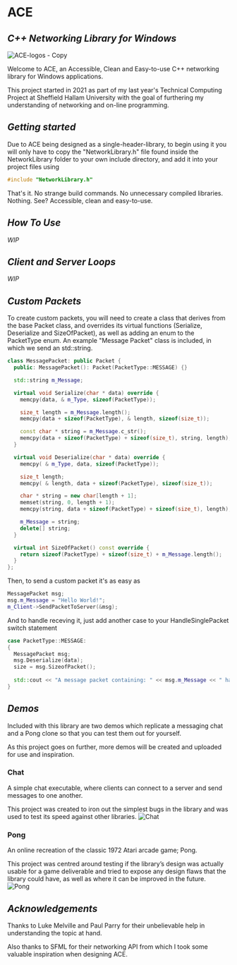 # ACE 
## *C++ Networking Library for Windows*

![ACE-logos - Copy](https://user-images.githubusercontent.com/48070316/162492398-7d98083e-c759-4ca9-8bbe-b3886d7fb156.jpeg)

Welcome to ACE, an Accessible, Clean and Easy-to-use C++ networking library for Windows applications.

This project started in 2021 as part of my last year's Technical Computing Project at Sheffield Hallam University with the goal of furthering my understanding of networking and on-line programming.

## *Getting started*
Due to ACE being designed as a single-header-library, to begin using it you will only have to copy the "NetworkLibrary.h" file found inside the NetworkLibrary folder to your own include directory, and add it into your project files using
```cpp
#include "NetworkLibrary.h"
```
That's it.
No strange build commands.
No unnecessary compiled libraries.
Nothing.
See?
Accessible, clean and easy-to-use.

## *How To Use*
_WIP_

## *Client and Server Loops*
_WIP_

## *Custom Packets*

To create custom packets, you will need to create a class that derives from the base Packet class, and overrides its virtual functions (Serialize, Deserialize and SizeOfPacket), as well as adding an enum to the PacketType enum.
An example "Message Packet" class is included, in which we send an std::string.
```cpp
class MessagePacket: public Packet {
  public: MessagePacket(): Packet(PacketType::MESSAGE) {}

  std::string m_Message;

  virtual void Serialize(char * data) override {
    memcpy(data, & m_Type, sizeof(PacketType));

    size_t length = m_Message.length();
    memcpy(data + sizeof(PacketType), & length, sizeof(size_t));

    const char * string = m_Message.c_str();
    memcpy(data + sizeof(PacketType) + sizeof(size_t), string, length);
  }

  virtual void Deserialize(char * data) override {
    memcpy( & m_Type, data, sizeof(PacketType));

    size_t length;
    memcpy( & length, data + sizeof(PacketType), sizeof(size_t));

    char * string = new char[length + 1];
    memset(string, 0, length + 1);
    memcpy(string, data + sizeof(PacketType) + sizeof(size_t), length);

    m_Message = string;
    delete[] string;
  }

  virtual int SizeOfPacket() const override {
    return sizeof(PacketType) + sizeof(size_t) + m_Message.length();
  }
};
```

Then, to send a custom packet it's as easy as

```cpp
MessagePacket msg;
msg.m_Message = "Hello World!";
m_Client->SendPacketToServer(&msg);
```

And to handle receving it, just add another case to your HandleSinglePacket switch statement
```cpp
case PacketType::MESSAGE:
{
  MessagePacket msg;
  msg.Deserialize(data);
  size = msg.SizeofPacket();
  
  std::cout << "A message packet containing: " << msg.m_Message << " has been received.";
}
```


## *Demos*
Included with this library are two demos which replicate a messaging chat and a Pong clone so that you can test them out for yourself.

As this project goes on further, more demos will be created and uploaded for use and inspiration.

### Chat
A simple chat executable, where clients can connect to a server and send messages to one another.

This project was created to iron out the simplest bugs in the library and was used to test its speed against other libraries. 
![Chat](https://user-images.githubusercontent.com/48070316/162490711-6957dc8c-b428-46e5-9204-089c173cc10c.png)

### Pong
An online recreation of the classic 1972 Atari arcade game; Pong.

This project was centred around testing if the library’s design was actually usable for a game deliverable and tried to expose any design flaws that the library could have, as well as where it can be improved in the future.
![Pong](https://user-images.githubusercontent.com/48070316/162490534-f90b9732-745c-40f3-b5b0-4ed24386a077.png)

## *Acknowledgements*

Thanks to Luke Melville and Paul Parry for their unbelievable help in understanding the topic at hand.

Also thanks to SFML for their networking API from which I took some valuable inspiration when designing ACE.
